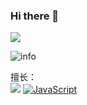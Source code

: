 ### Hi there 👋

![](https://visitor-badge.glitch.me/badge?page_id=YDKD.readme)

![info](https://github-readme-stats.vercel.app/api?username=YDKD&show_icons=true&count_private=true&hide=prs&theme=cobalt)

擅长：<br />
[![](https://img.shields.io/badge/-Vue.js-007396?style=flat-square&logo=Vue.js&logoColor=#4FC08D)](https://cn.vuejs.org/)
[![JavaScript](https://img.shields.io/badge/-JavaScript-4aab4dd1?style=flat-square&logo=JavaScript&logoColor=#000)]()
<!--
**YDKD/YDKD** is a ✨ _special_ ✨ repository because its `README.md` (this file) appears on your GitHub profile.

Here are some ideas to get you started:

- 🔭 I’m currently working on ...
- 🌱 I’m currently learning ...
- 👯 I’m looking to collaborate on ...
- 🤔 I’m looking for help with ...
- 💬 Ask me about ...
- 📫 How to reach me: ...
- 😄 Pronouns: ...
- ⚡ Fun fact: ...
-->
